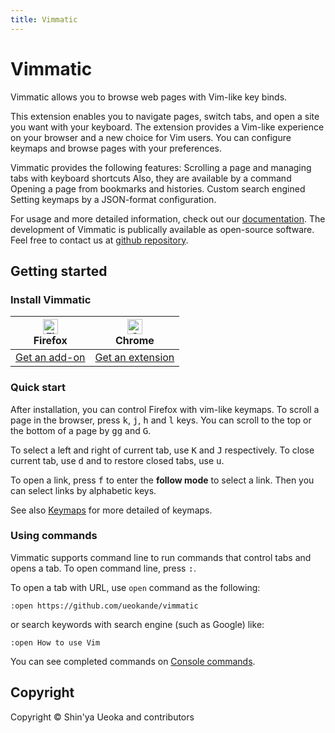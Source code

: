 ```yaml
---
title: Vimmatic
---
```


# Vimmatic

Vimmatic allows you to browse web pages with Vim-like key binds.

This extension enables you to navigate pages, switch tabs, and open a site you
want with your keyboard.  The extension provides a Vim-like experience on your
browser and a new choice for Vim users.  You can configure keymaps and browse
pages with your preferences.

Vimmatic provides the following features:
Scrolling a page and managing tabs with keyboard shortcuts
Also, they are available by a command
Opening a page from bookmarks and histories.
Custom search engined
Setting keymaps by a JSON-format configuration.

For usage and more detailed information, check out our [documentation][].
The development of Vimmatic is publically available as open-source software.
Feel free to contact us at [github repository][].

[documentation]: https://ueokande.github.io/vimmatic/
[github repository]: https://github.com/ueokande/vimmatic

## Getting started

### Install Vimmatic

| [<img src="https://raw.githubusercontent.com/alrra/browser-logos/master/src/firefox/firefox_48x48.png" alt="Firefox" width="24px" height="24px" />](http://godban.github.io/browsers-support-badges/)<br/>Firefox | [<img src="https://raw.githubusercontent.com/alrra/browser-logos/master/src/chrome/chrome_48x48.png" alt="Chrome" width="24px" height="24px" />](http://godban.github.io/browsers-support-badges/)<br/>Chrome |
| ----------------------------------------------------------------------------------------------------------------------------------------------------------------------------------------------------------------- | ------------------------------------------------------------------------------------------------------------------------------------------------------------------------------------------------------------- |
| [Get an add-on][get_firefox]                                                                                                                                                                                      | [Get an extension][get_chrome]                                                                                                                                                                                |

### Quick start

After installation, you can control Firefox with vim-like keymaps.  To scroll a
page in the browser, press <kbd>k</kbd>, <kbd>j</kbd>, <kbd>h</kbd> and
<kbd>l</kbd> keys.  You can scroll to the top or the bottom of a page by
<kbd>g</kbd><kbd>g</kbd> and <kbd>G</kbd>.

To select a left and right of current tab, use <kbd>K</kbd> and <kbd>J</kbd>
respectively.  To close current tab, use <kbd>d</kbd> and to restore closed
tabs, use <kbd>u</kbd>.

To open a link, press <kbd>f</kbd> to enter the **follow mode** to select a
link.  Then you can select links by alphabetic keys.

See also [Keymaps](./keymaps.md) for more detailed of keymaps.

### Using commands

Vimmatic supports command line to run commands that control tabs and opens a
tab.  To open command line, press <kbd>:</kbd>.

To open a tab with URL, use `open` command as the following:

```
:open https://github.com/ueokande/vimmatic
```

or search keywords with search engine (such as Google) like:

```
:open How to use Vim
```

You can see completed commands on [Console commands](./console_commands.md).

## Copyright

Copyright © Shin'ya Ueoka and contributors

[Get_firefox]: https://addons.mozilla.org/en-US/firefox/addon/vimmatic/
[Get_chrome]: https://chrome.google.com/webstore/detail/vimmatic/pghmfgnakhjiphmlcnhfpgopkcjhiedc
